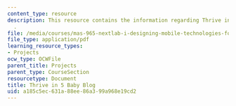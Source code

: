 ```yaml
---
content_type: resource
description: This resource contains the information regarding Thrive in 5 Baby Blog
  .
file: /media/courses/mas-965-nextlab-i-designing-mobile-technologies-for-the-next-billion-users-fall-2008/a185c5ec631a88ee86a399a968e19cd2_MITMAS_965F08_baby_final.pdf
file_type: application/pdf
learning_resource_types:
- Projects
ocw_type: OCWFile
parent_title: Projects
parent_type: CourseSection
resourcetype: Document
title: Thrive in 5 Baby Blog
uid: a185c5ec-631a-88ee-86a3-99a968e19cd2
---
```

